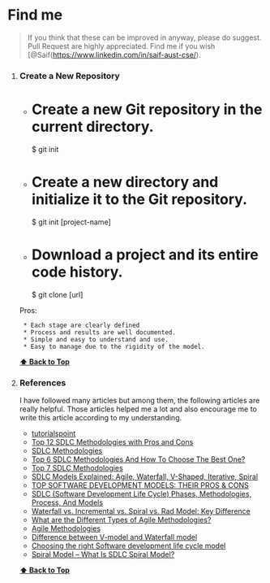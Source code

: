 # Find me

> If you think that these can be improved in anyway, please do suggest. Pull Request are highly appreciated. Find me if you wish [@Saif(https://www.linkedin.com/in/saif-aust-cse/).


1. ### Create a New Repository

    * # Create a new Git repository in the current directory.
        $ git init
    * # Create a new directory and initialize it to the Git repository.
        $ git init [project-name]
    * # Download a project and its entire code history.
        $ git clone [url]

    Pros:

        * Each stage are clearly defined
        * Process and results are well documented.
        * Simple and easy to understand and use.
        * Easy to manage due to the rigidity of the model. 
   
    **[⬆ Back to Top](#table-of-contents)**


11. ### References

    I have followed many articles but among them, the following articles are really helpful. Those articles helped me a lot and also encourage me to write this article according to my understanding.
 
     * [tutorialspoint](https://www.tutorialspoint.com/sdlc/index.htm)
     * [Top 12 SDLC Methodologies with Pros and Cons](https://www.techuz.com/blog/top-12-sdlc-methodologies-with-pros-and-cons/)
     * [SDLC Methodologies](https://svitla.com/blog/sdlc-methodologies)
     * [Top 6 SDLC Methodologies And How To Choose The Best One?](https://www.goodcore.co.uk/blog/sdlc-methodologies/)
     * [Top 7 SDLC Methodologies](https://hackr.io/blog/sdlc-methodologies)
     * [SDLC Models Explained: Agile, Waterfall, V-Shaped, Iterative, Spiral](https://existek.com/blog/sdlc-models/)
     * [TOP SOFTWARE DEVELOPMENT MODELS: THEIR PROS & CONS](https://cybercraftinc.com/blog/top-software-development-models-their-pros-cons)
     * [SDLC (Software Development Life Cycle) Phases, Methodologies, Process, And Models](https://www.softwaretestinghelp.com/software-development-life-cycle-sdlc/)
    * [Waterfall vs. Incremental vs. Spiral vs. Rad Model: Key Difference](https://www.guru99.com/compare-waterfall-vs-incremental-vs-spiral-vs-rad.html)
    * [What are the Different Types of Agile Methodologies?](https://www.wrike.com/project-management-guide/faq/what-are-the-different-types-of-agile-methodologies/)
    * [Agile Methodologies](https://www.blueprintsys.com/agile-development-101/agile-methodologies)
    * [Difference between V-model and Waterfall model](https://www.geeksforgeeks.org/difference-between-v-model-and-waterfall-model/)
    * [Choosing the right Software development life cycle model](https://melsatar.blog/2012/03/21/choosing-the-right-software-development-life-cycle-model/?fbclid=IwAR1mpCDGUxD0CuhdSWtgtHsUEXQWMtPi4aWCdG03P1p-bYoXXY9M_geNZl4)
    * [Spiral Model – What Is SDLC Spiral Model?](https://www.softwaretestinghelp.com/spiral-model-what-is-sdlc-spiral-model/)

    **[⬆ Back to Top](#table-of-contents)**

